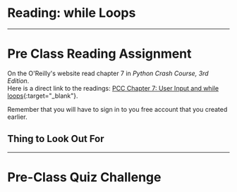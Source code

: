 #  Reading: while Loops

---

# Pre Class Reading Assignment

On the O'Reilly's website read chapter 7 in _Python Crash Course, 3rd Edition_. 
</br>Here is a direct link to the readings: [PCC Chapter 7: User Input and while loops](https://learning.oreilly.com/library/view/python-crash-course/9781098156664/c07.xhtml){:target="_blank"}.

Remember that you will have to sign in to you free account that you created earlier.

## Thing to Look Out For



---

# Pre-Class Quiz Challenge

